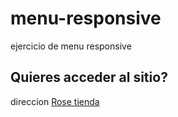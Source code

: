 # menu-responsive
ejercicio de menu responsive
## Quieres acceder al sitio?
direccion [Rose tienda](https://dindy86.github.io/menu-responsive/)
